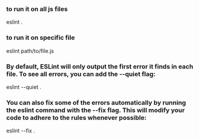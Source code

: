 ### to run it on all js files
eslint .

### to run it on specific file
eslint path/to/file.js

### By default, ESLint will only output the first error it finds in each file. To see all errors, you can add the --quiet flag:
eslint --quiet .

### You can also fix some of the errors automatically by running the eslint command with the --fix flag. This will modify your code to adhere to the rules whenever possible:
eslint --fix .

